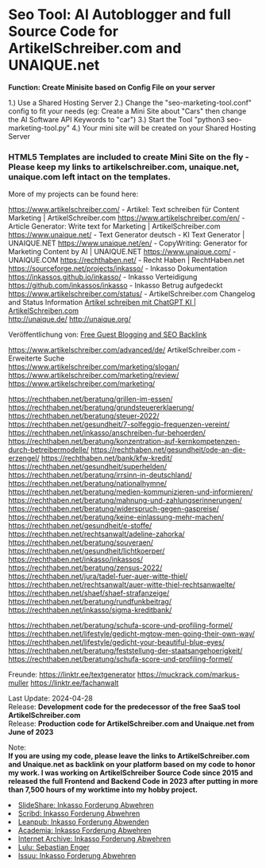 <h1>Seo Tool: AI Autoblogger and full Source Code for ArtikelSchreiber.com and UNAIQUE.net</h1>

<b>Function: Create Minisite based on Config File on your server</b>

1.) Use a Shared Hosting Server
2.) Change the "seo-marketing-tool.conf" config to fit your needs (eg: Create a Mini Site about "Cars" then change the AI Software API Keywords to "car")
3.) Start the Tool "python3 seo-marketing-tool.py"
4.) Your mini site will be created on your Shared Hosting Server

<h3>HTML5 Templates are included to create Mini Site on the fly - Please keep my links to artikelschreiber.com, unaique.net, unaique.com left intact on the templates. </h3>

More of my projects can be found here:

https://www.artikelschreiber.com/ - Artikel: Text schreiben für Content Marketing | ArtikelSchreiber.com
https://www.artikelschreiber.com/en/ - Article Generator: Write text for Marketing | ArtikelSchreiber.com
https://www.unaique.net/ - Text Generator deutsch - KI Text Generator | UNAIQUE.NET 
https://www.unaique.net/en/ - CopyWriting: Generator for Marketing Content by AI | UNAIQUE.NET
https://www.unaique.com/ - UNAIQUE.COM
https://rechthaben.net/ - Recht Haben | RechtHaben.net
https://sourceforge.net/projects/inkasso/ - Inkasso Dokumentation
https://inkassos.github.io/inkasso/ - Inkasso Verteidigung
https://github.com/inkassos/inkasso - Inkasso Betrug aufgedeckt
https://www.artikelschreiber.com/status/ - ArtikelSchreiber.com Changelog and Status Information
<a href="https://www.artikelschreiben.com/">Artikel schreiben mit ChatGPT KI | ArtikelSchreiben.com</a><br>
http://unaique.de/ 
http://unaique.org/

Veröffentlichung von: <a href="https://www.artikelschreiber.com/guestblogging/" target='_self' hreflang='en' title="Free Guest Blogging and SEO Backlink">Free Guest Blogging and SEO Backlink</a>

https://www.artikelschreiber.com/advanced/de/ ArtikelSchreiber.com - Erweiterte Suche<br>
https://www.artikelschreiber.com/marketing/slogan/
https://www.artikelschreiber.com/marketing/review/
https://www.artikelschreiber.com/marketing/

https://rechthaben.net/beratung/grillen-im-essen/
https://rechthaben.net/beratung/grundsteuererklaerung/
https://rechthaben.net/beratung/steuer-2022/
https://rechthaben.net/gesundheit/7-solfeggio-frequenzen-vereint/
https://rechthaben.net/inkasso/anschreiben-fur-behoerden/
https://rechthaben.net/beratung/konzentration-auf-kernkompetenzen-durch-betreibermodelle/
https://rechthaben.net/gesundheit/ode-an-die-erzengel/
https://rechthaben.net/bank/kfw-kredit/
https://rechthaben.net/gesundheit/superhelden/
https://rechthaben.net/beratung/irrsinn-in-deutschland/
https://rechthaben.net/beratung/nationalhymne/
https://rechthaben.net/beratung/medien-kommunizieren-und-informieren/
https://rechthaben.net/beratung/mahnung-und-zahlungserinnerungen/
https://rechthaben.net/beratung/widerspruch-gegen-gaspreise/
https://rechthaben.net/beratung/keine-einlassung-mehr-machen/
https://rechthaben.net/gesundheit/e-stoffe/
https://rechthaben.net/rechtsanwalt/adeline-zahorka/
https://rechthaben.net/beratung/souveraen/
https://rechthaben.net/gesundheit/lichtkoerper/
https://rechthaben.net/inkasso/inkassos/
https://rechthaben.net/beratung/zensus-2022/
https://rechthaben.net/jura/tadel-fuer-auer-witte-thiel/
https://rechthaben.net/rechtsanwalt/auer-witte-thiel-rechtsanwaelte/
https://rechthaben.net/shaef/shaef-strafanzeige/
https://rechthaben.net/beratung/rundfunkbeitrag/
https://rechthaben.net/inkasso/sigma-kreditbank/

https://rechthaben.net/beratung/schufa-score-und-profiling-formel/
https://rechthaben.net/lifestyle/gedicht-mgtow-men-going-their-own-way/
https://rechthaben.net/lifestyle/gedicht-your-beautiful-blue-eyes/
https://rechthaben.net/beratung/feststellung-der-staatsangehoerigkeit/
https://rechthaben.net/beratung/schufa-score-und-profiling-formel/

Freunde:
https://linktr.ee/textgenerator
https://muckrack.com/markus-muller
https://linktr.ee/fachanwalt

Last Update: 2024-04-28<br />
Release: <b>Development code for the predecessor of the free SaaS tool ArtikelSchreiber.com</b><br />
Release: <b>Production code for ArtikelSchreiber.com and Unaique.net from June of 2023</b><br />

Note:
<br /><b>
If you are using my code, please leave the links to ArtikelSchreiber.com and Unaique.net as backlink on your platform based on my code to honor my work. I was working on ArtikelSchreiber Source Code since 2015 and released the full Frontend and Backend Code in 2023 after putting in more than 7,500 hours of my worktime into my hobby project.</b>


<li role="listitem">
					<a href="https://de.slideshare.net/slideshow/wie-kann-ich-eine-inkasso-forderung-abwehren-www-unaique-net/270507889" 
					   rel="follow" 
					   title="SlideShare: Inkasso Forderung Abwehren">SlideShare: Inkasso Forderung Abwehren</a>
				</li>
				<li role="listitem">
					<a href="https://de.scribd.com/document/753386955/Wie-Kann-Ich-Eine-Inkasso-Forderung-Abwehren-www-unaique-net" 
					   rel="follow" 
					   title="Scribd: Inkasso Forderung Abwehren">Scribd: Inkasso Forderung Abwehren</a>
				</li>
				<li role="listitem">
					<a href="https://leanpub.com/wie_kann_ich_eine_inkasso_forderung_abwenden/upload" 
					   rel="follow" 
					   title="Leanpub: Inkasso Forderung Abwenden">Leanpub: Inkasso Forderung Abwenden</a>
				</li>
				<li role="listitem">
					<a href="https://www.academia.edu/122346756/Wie_kann_ich_eine_Inkasso_Forderung_abwehren_www_unaique_net_" 
					   rel="follow" 
					   title="Academia: Inkasso Forderung Abwehren">Academia: Inkasso Forderung Abwehren</a>
				</li>
				<li role="listitem">
					<a href="https://archive.org/details/2024-07-24-wie-kann-ich-eine-inkasso-forderung-abwehren-www.unaique.net" 
					   rel="follow" 
					   title="Internet Archive: Inkasso Forderung Abwehren">Internet Archive: Inkasso Forderung Abwehren</a>
				</li>
				<li role="listitem">
					<a href="https://www.lulu.com/spotlight/sebastianenger" 
					   rel="follow" 
					   title="Lulu: Sebastian Enger">Lulu: Sebastian Enger</a>
				</li>
				<li role="listitem">
					<a href="https://issuu.com/sebastianenger/docs/2024-07-24_wie_kann_ich_eine_inkasso_forderung_abw" 
					   rel="follow" 
					   title="Issuu: Inkasso Forderung Abwehren">Issuu: Inkasso Forderung Abwehren</a>
				</li>
